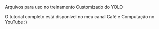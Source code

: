 Arquivos para uso no treinamento Customizado do YOLO

O tutorial completo está disponível no meu canal Café e Computação no YouTube :)
